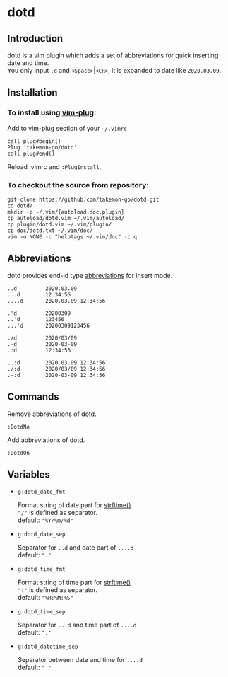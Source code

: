 # dotd

## Introduction

dotd is a vim plugin which adds a set of abbreviations for quick inserting date and time.  
You only input `.d` and `<Space>`|`<CR>`, it is expanded to date like `2020.03.09`.

## Installation

### To install using [vim-plug](https://github.com/junegunn/vim-plug):

Add to vim-plug section of your `~/.vimrc`

```
call plug#begin()
Plug 'takemon-go/dotd'
call plug#end()
```

Reload .vimrc and `:PlugInstall`.

### To checkout the source from repository:

```
git clone https://github.com/takemon-go/dotd.git
cd dotd/
mkdir -p ~/.vim/{autoload,doc,plugin}
cp autoload/dotd.vim ~/.vim/autoload/
cp plugin/dotd.vim ~/.vim/plugin/
cp doc/dotd.txt ~/.vim/doc/
vim -u NONE -c "helptags ~/.vim/doc" -c q
```

## Abbreviations

dotd provides end-id type [abbreviations](http://vimdoc.sourceforge.net/htmldoc/map.html#abbreviations) for insert mode.

```
..d         2020.03.09
...d        12:34:56
....d       2020.03.09 12:34:56

.'d         20200309
..'d        123456
...'d       20200309123456

./d         2020/03/09
.-d         2020-03-09
.:d         12:34:56

..:d        2020.03.09 12:34:56
./:d        2020/03/09 12:34:56
.-:d        2020-03-09 12:34:56
```

## Commands

Remove abbreviations of dotd.

```
:DotdNo
```

Add abbreviations of dotd.

```
:DotdOn
```

## Variables

* `g:dotd_date_fmt`

    Format string of date part for [strftime()](http://man7.org/linux/man-pages/man3/strftime.3.html)  
    `"/"` is defined as separator.  
    default: `"%Y/%m/%d"`

* `g:dotd_date_sep`

    Separator for `..d` and date part of `....d`  
    default: `"."`

* `g:dotd_time_fmt`

    Format string of time part for [strftime()](http://man7.org/linux/man-pages/man3/strftime.3.html)  
    `":"` is defined as separator.  
    default: `"%H:%M:%S"`

* `g:dotd_time_sep`

    Separator for `...d` and time part of `....d`  
    default: `":"`

* `g:dotd_datetime_sep`

    Separator between date and time for `....d`  
    default: `" "`

